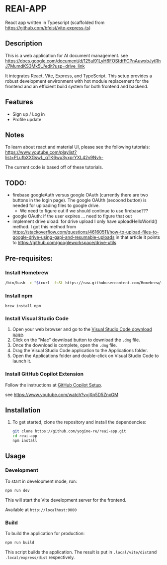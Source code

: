 # REAI-APP 
React app written in Typescript
(scaffolded from https://github.com/bfeist/vite-express-ts)

## Description

This is a web application for AI document management.
see https://docs.google.com/document/d/125ul91LyH6FOSfdfFCPnAuwxbJytRhJ7MumdKS3Mk5U/edit?usp=drive_link

It integrates React, Vite, Express, and TypeScript. This setup provides a robust development environment with hot module replacement for the frontend and an efficient build system for both frontend and backend.


## Features

- Sign up / Log in
- Profile update

## Notes

To learn about react and material UI, please see the following tutorials:
https://www.youtube.com/playlist?list=PLufbXXGswL_qTK6wu3yxprYXL42y9Nvh-

The current code is based off of these tutorials.

## TODO:
- firebase googleAuth versus google OAuth (currently there are two buttons in the login page). The google OAUth (secoond button) is needed for uploading files to google drive.
   - We need to figure out if we should continue to use firebase???
- google OAuth: if the user expires ... need to figure that out
- implement drive uload: 
   for drive upload I only have uploadHelloWorld() method. I got this method from https://stackoverflow.com/questions/46160511/how-to-upload-files-to-google-drive-using-gapi-and-resumable-uploads
   in that article it points to https://github.com/googleworkspace/drive-utils
   

## Pre-requisites:

### Install Homebrew
```sh
/bin/bash -c "$(curl -fsSL https://raw.githubusercontent.com/Homebrew/install/HEAD/install.sh)"
```

### Install npm
```
brew install npm
```

### Install Visual Studio Code

1. Open your web browser and go to the [Visual Studio Code download page](https://code.visualstudio.com/Download).
2. Click on the "Mac" download button to download the `.dmg` file.
3. Once the download is complete, open the `.dmg` file.
4. Drag the Visual Studio Code application to the Applications folder.
5. Open the Applications folder and double-click on Visual Studio Code to launch it.

### Install GitHub Copilot Extension

Follow the instructions at [GitHub Copilot Setup](https://code.visualstudio.com/docs/copilot/setup).

see
https://www.youtube.com/watch?v=jXp5D5ZnxGM

## Installation

1. To get started, clone the repository and install the dependencies:

   ```bash
   git clone https://github.com/yogine-re/reai-app.git
   cd reai-app
   npm install
   ```

## Usage

### Development

To start in development mode, run:

```bash
npm run dev
```

This will start the Vite development server for the frontend.

Available at `http://localhost:9000`

### Build

To build the application for production:

```bash
npm run build
```

This script builds the application. The result is put in `.local/vite/dist`and `.local/express/dist` respectively.

